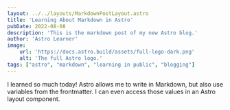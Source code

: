 ```yaml
---
layout: ../../layouts/MarkdownPostLayout.astro
title: 'Learning About Markdown in Astro'
pubDate: 2022-08-08
description: 'This is the markdown post of my new Astro blog.'
author: 'Astro Learner'
image:
    url: 'https://docs.astro.build/assets/full-logo-dark.png' 
    alt: 'The full Astro logo.'
tags: ["astro", "markdown", "learning in public", "blogging"]
---
```


I learned so much today! Astro allows me to write in Markdown, but also use variables from the frontmatter. I can even access those values in an Astro layout component.
